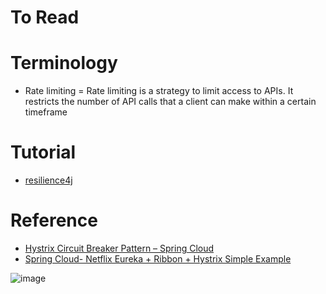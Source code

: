 # To Read
# Terminology
* Rate limiting = Rate limiting is a strategy to limit access to APIs. It restricts the number of API calls that a client can make within a certain timeframe
# Tutorial
* [resilience4j](https://resilience4j.readme.io/docs/getting-started)
# Reference
* [Hystrix Circuit Breaker Pattern – Spring Cloud](https://howtodoinjava.com/spring-cloud/spring-hystrix-circuit-breaker-tutorial/#what-is-circuit-breaker)
* [Spring Cloud- Netflix Eureka + Ribbon + Hystrix Simple Example](https://www.javainuse.com/spring/spring_hystrix)


![image](https://user-images.githubusercontent.com/7721150/147554842-e993c3ef-08f5-4429-bc39-93fc91f9a073.png)

